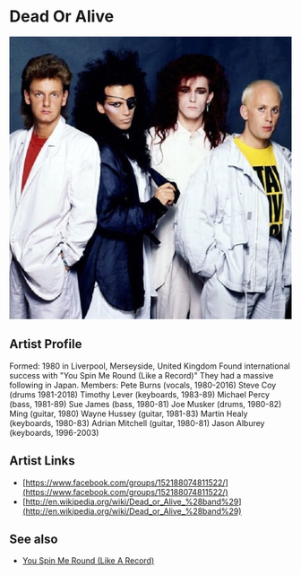 # Dead Or Alive

![](../../assets/artists/Dead_Or_Alive.png)

## Artist Profile

Formed: 1980 in Liverpool, Merseyside, United Kingdom 
Found international success with "You Spin Me Round (Like a Record)"
They had a massive following in Japan.
Members: 
Pete Burns (vocals, 1980-2016)
Steve Coy (drums 1981-2018)
Timothy Lever (keyboards, 1983-89)
Michael Percy (bass, 1981-89)
Sue James (bass, 1980-81)
Joe Musker (drums, 1980-82)
Ming (guitar, 1980)
Wayne Hussey (guitar, 1981-83)
Martin Healy (keyboards, 1980-83)
Adrian Mitchell (guitar, 1980-81) 
Jason Alburey (keyboards, 1996-2003)


## Artist Links

- [https://www.facebook.com/groups/152188074811522/](https://www.facebook.com/groups/152188074811522/)
- [http://en.wikipedia.org/wiki/Dead_or_Alive_%28band%29](http://en.wikipedia.org/wiki/Dead_or_Alive_%28band%29)


## See also

- [You Spin Me Round (Like A Record)](You_Spin_Me_Round_Like_A_Record.md)
